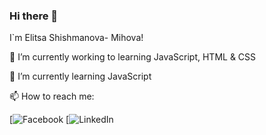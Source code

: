 ### Hi there 👋
I`m Elitsa Shishmanova- Mihova!

🔭 I’m currently working to learning JavaScript, HTML & CSS

🌱 I’m currently learning JavaScript

📫 How to reach me: 

[![Facebook](https://www.facebook.com/eli.mihova/) 
[![LinkedIn](https://www.linkedin.com/in/elica-shishmanova-mihova-277914a5/) 

